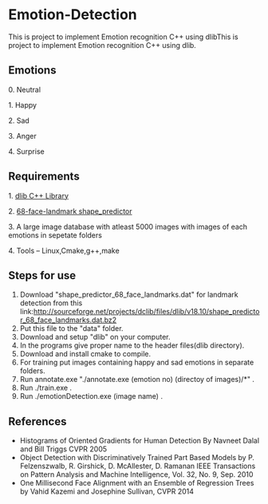 Emotion-Detection
=================

This is project to implement Emotion recognition C++ using dlib<span
id="anchor"></span>This is project to implement Emotion recognition C++
using dlib.

Emotions
--------

0\. Neutral

1\. Happy

2\. Sad

3\. Anger

4\. Surprise

Requirements
------------

1\. [dlib C++ Library](http://dlib.net/)

2\. [68-face-landmark
shape\_predictor](http://sourceforge.net/projects/dclib/files/dlib/v18.10/shape_predictor_68_face_landmarks.dat.bz2)

3\. A large image database with atleast 5000 images with images of each
emotions in sepetate folders

4\. Tools – Linux,Cmake,g++,make

<span id="anchor-1"></span>Steps for use
----------------------------------------

1.  Download "shape\_predictor\_68\_face\_landmarks.dat" for landmark
    detection from this
    link:<http://sourceforge.net/projects/dclib/files/dlib/v18.10/shape_predictor_68_face_landmarks.dat.bz2>
2.  Put this file to the "data" folder.
3.  Download and setup "dlib" on your computer.
4.  In the programs give proper name to the header
    files(dlib directory).
5.  Download and install cmake to compile.
6.  For training put images containing happy and sad emotions in
    separate folders.
7.  Run annotate.exe "./annotate.exe (emotion no) (directoy of
    images)/\*" .
8.  Run ./train.exe .
9.  Run ./emotionDetection.exe (image name) .

References
----------

-   Histograms of Oriented Gradients for Human Detection By Navneet
    Dalal and Bill Triggs CVPR 2005
-   Object Detection with Discriminatively Trained Part Based Models
    by P. Felzenszwalb, R. Girshick, D. McAllester, D. Ramanan IEEE
    Transactions on Pattern Analysis and Machine Intelligence, Vol.
    32, No. 9, Sep. 2010
-   One Millisecond Face Alignment with an Ensemble of Regression Trees
    by Vahid Kazemi and Josephine Sullivan, CVPR 2014

